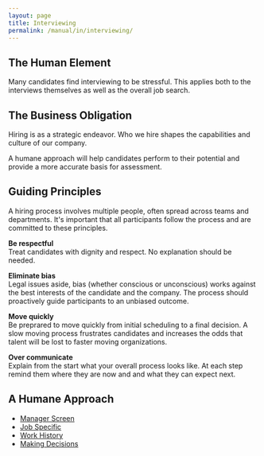 ```yaml
---
layout: page
title: Interviewing
permalink: /manual/in/interviewing/
---
```


## The Human Element
Many candidates find interviewing to be stressful. This applies both to the
interviews themselves as well as the overall job search. 

## The Business Obligation
Hiring is as a strategic endeavor. Who we hire shapes the
capabilities and culture of our company.

A humane approach will help candidates perform to their 
potential and provide a more accurate basis for assessment.

## Guiding Principles
A hiring process involves multiple people, often spread across teams and 
departments. It's important that all participants follow the process and 
are committed to these principles.

**Be respectful**  
Treat candidates with dignity and respect. No explanation should
be needed.

**Eliminate bias**  
Legal issues aside, bias (whether conscious or unconscious) works against the
best interests of the candidate and the company. The process should proactively
guide participants to an unbiased outcome.

**Move quickly**  
Be preprared to move quickly from initial scheduling to a final decision. A 
slow moving process frustrates candidates and increases the 
odds that talent will be lost to faster moving organizations.

**Over communicate**  
Explain from the start what your overall process looks like. At each step 
remind them where they are now and and what they can expect next.

## A Humane Approach

  * [Manager Screen](/manual/in/screen/)
  * [Job Specific]()
  * [Work History]()
  * [Making Decisions]()

